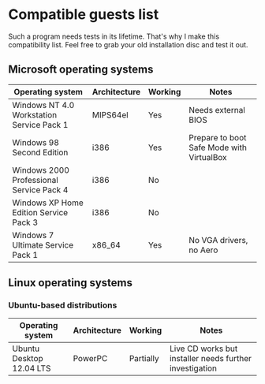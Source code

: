 # Compatible guests list

Such a program needs tests in its lifetime. That's why I make this compatibility list. Feel free to grab your old installation disc and test it out.

## Microsoft operating systems

| Operating system                          | Architecture | Working   | Notes                                                   |
| ----------------------------------------- | ------------ | --------- | ------------------------------------------------------- |
| Windows NT 4.0 Workstation Service Pack 1 | MIPS64el     | Yes       | Needs external BIOS                                     |
| Windows 98 Second Edition                 | i386         | Yes       | Prepare to boot Safe Mode with VirtualBox               |
| Windows 2000 Professional Service Pack 4  | i386         | No        |                                                         |
| Windows XP Home Edition Service Pack 3    | i386         | No        |                                                         |
| Windows 7 Ultimate Service Pack 1         | x86_64       | Yes       | No VGA drivers, no Aero                                 |

## Linux operating systems

### Ubuntu-based distributions

| Operating system                          | Architecture | Working   | Notes                                                   |
| ----------------------------------------- | ------------ | --------- | ------------------------------------------------------- |
| Ubuntu Desktop 12.04 LTS                  | PowerPC      | Partially | Live CD works but installer needs further investigation |
